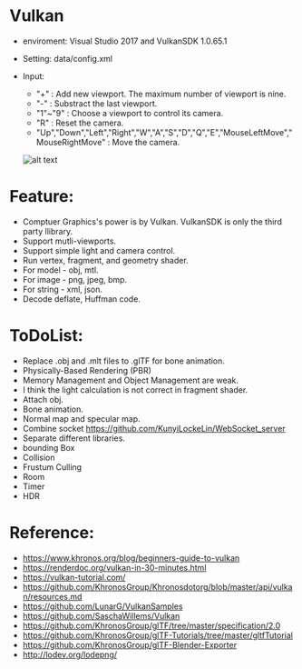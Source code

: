 # Vulkan

  - enviroment: Visual Studio 2017 and VulkanSDK 1.0.65.1
  - Setting: data/config.xml
  - Input:
    - "+" : Add new viewport. The maximum number of viewport is nine.
    - "-" : Substract the last viewport.
    - "1"~"9" : Choose a viewport to control its camera.
    - "R" : Reset the camera.
    - "Up","Down","Left","Right","W","A","S","D","Q","E","MouseLeftMove","MouseRightMove" : Move the camera.
    
    ![alt text](https://github.com/KunyiLockeLin/Vulkan/blob/master/sample01.jpg)
    
# Feature:
  - Comptuer Graphics's power is by Vulkan. VulkanSDK is only the third party llibrary.
  - Support mutli-viewports.
  - Support simple light and camera control.
  - Run vertex, fragment, and geometry shader.
  - For model  - obj, mtl.
  - For image  - png, jpeg, bmp.
  - For string - xml, json.
  - Decode deflate, Huffman code.
  
# ToDoList:
  - Replace .obj and .mlt files to .glTF for bone animation.
  - Physically-Based Rendering (PBR)
  - Memory Management and Object Management are weak.
  - I think the light calculation is not correct in fragment shader.
  - Attach obj.
  - Bone animation.
  - Normal map and specular map.
  - Combine socket https://github.com/KunyiLockeLin/WebSocket_server
  - Separate different libraries.
  - bounding Box
  - Collision
  - Frustum Culling
  - Room
  - Timer
  - HDR
 
# Reference:
  - https://www.khronos.org/blog/beginners-guide-to-vulkan
  - https://renderdoc.org/vulkan-in-30-minutes.html
  - https://vulkan-tutorial.com/
  - https://github.com/KhronosGroup/Khronosdotorg/blob/master/api/vulkan/resources.md
  - https://github.com/LunarG/VulkanSamples
  - https://github.com/SaschaWillems/Vulkan
  - https://github.com/KhronosGroup/glTF/tree/master/specification/2.0
  - https://github.com/KhronosGroup/glTF-Tutorials/tree/master/gltfTutorial
  - https://github.com/KhronosGroup/glTF-Blender-Exporter
  - http://lodev.org/lodepng/
